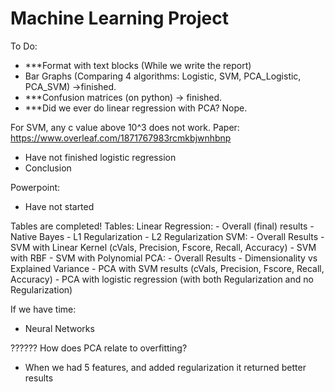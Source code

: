 # Machine Learning Project
To Do:  
- ***Format with text blocks (While we write the report)
- Bar Graphs (Comparing 4 algorithms: Logistic, SVM, PCA_Logistic, PCA_SVM) ->finished. 
- ***Confusion matrices (on python) -> finished. 
- ***Did we ever do linear regression with PCA? Nope. 

For SVM, any c value above 10^3 does not work. 
Paper: 
https://www.overleaf.com/1871767983rcmkbjwnhbnp
- Have not finished logistic regression 
- Conclusion 

Powerpoint: 
- Have not started 

Tables are completed! 
    Tables: 
        Linear Regression: 
            - Overall (final) results
            - Native Bayes 
            - L1 Regularization
            - L2 Regularization 
        SVM: 
            - Overall Results 
            - SVM with Linear Kernel (cVals, Precision, Fscore, Recall, Accuracy)
            - SVM with RBF
            - SVM with Polynomial 
        PCA: 
            - Overall Results 
            - Dimensionality vs Explained Variance
            - PCA with SVM results (cVals, Precision, Fscore, Recall, Accuracy)
            - PCA with logistic regression (with both Regularization and no Regularization)
            
If we have time: 
- Neural Networks 

?????? How does PCA relate to overfitting? 
- When we had 5 features, and added regularization it returned better results 

